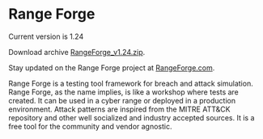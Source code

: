 # Range Forge

Current version is 1.24

Download archive [RangeForge_v1.24.zip](https://github.com/hoglund666/RangeForge/raw/master/Archive/RangeForge_v1.24.zip).

Stay updated on the Range Forge project at [RangeForge.com](https://www.rangeforge.com/).

Range Forge is a testing tool framework for breach and attack simulation. Range Forge, as the name implies, is like a workshop where tests are created.  It can be used in a cyber range or deployed in a production environment. Attack patterns are inspired from the MITRE ATT&CK repository and other well socialized and industry accepted sources.  It is a free tool for the community and vendor agnostic. 	